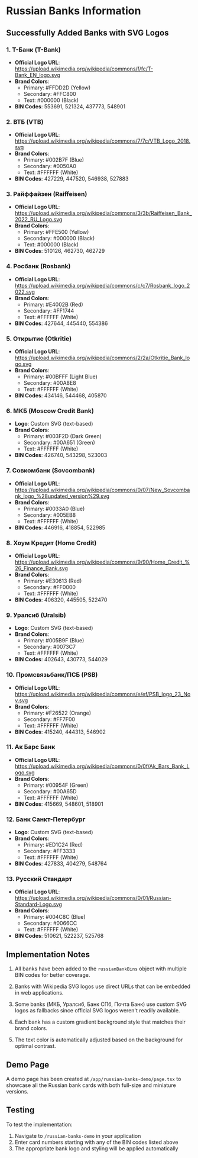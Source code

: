 # Russian Banks Information

## Successfully Added Banks with SVG Logos

### 1. Т-Банк (T-Bank)
- **Official Logo URL**: https://upload.wikimedia.org/wikipedia/commons/f/fc/T-Bank_EN_logo.svg
- **Brand Colors**: 
  - Primary: #FFDD2D (Yellow)
  - Secondary: #FFC800
  - Text: #000000 (Black)
- **BIN Codes**: 553691, 521324, 437773, 548901

### 2. ВТБ (VTB)
- **Official Logo URL**: https://upload.wikimedia.org/wikipedia/commons/7/7c/VTB_Logo_2018.svg
- **Brand Colors**:
  - Primary: #002B7F (Blue)
  - Secondary: #0050A0
  - Text: #FFFFFF (White)
- **BIN Codes**: 427229, 447520, 546938, 527883

### 3. Райффайзен (Raiffeisen)
- **Official Logo URL**: https://upload.wikimedia.org/wikipedia/commons/3/3b/Raiffeisen_Bank_2022_RU_Logo.svg
- **Brand Colors**:
  - Primary: #FFE500 (Yellow)
  - Secondary: #000000 (Black)
  - Text: #000000 (Black)
- **BIN Codes**: 510126, 462730, 462729

### 4. Росбанк (Rosbank)
- **Official Logo URL**: https://upload.wikimedia.org/wikipedia/commons/c/c7/Rosbank_logo_2022.svg
- **Brand Colors**:
  - Primary: #E4002B (Red)
  - Secondary: #FF1744
  - Text: #FFFFFF (White)
- **BIN Codes**: 427644, 445440, 554386

### 5. Открытие (Otkritie)
- **Official Logo URL**: https://upload.wikimedia.org/wikipedia/commons/2/2a/Otkritie_Bank_logo.svg
- **Brand Colors**:
  - Primary: #00BFFF (Light Blue)
  - Secondary: #00A8E8
  - Text: #FFFFFF (White)
- **BIN Codes**: 434146, 544468, 405870

### 6. МКБ (Moscow Credit Bank)
- **Logo**: Custom SVG (text-based)
- **Brand Colors**:
  - Primary: #003F2D (Dark Green)
  - Secondary: #00A651 (Green)
  - Text: #FFFFFF (White)
- **BIN Codes**: 426740, 543298, 523003

### 7. Совкомбанк (Sovcombank)
- **Official Logo URL**: https://upload.wikimedia.org/wikipedia/commons/0/07/New_Sovcombank_logo_%28updated_version%29.svg
- **Brand Colors**:
  - Primary: #0033A0 (Blue)
  - Secondary: #005EB8
  - Text: #FFFFFF (White)
- **BIN Codes**: 446916, 418854, 522985

### 8. Хоум Кредит (Home Credit)
- **Official Logo URL**: https://upload.wikimedia.org/wikipedia/commons/9/90/Home_Credit_%26_Finance_Bank.svg
- **Brand Colors**:
  - Primary: #E30613 (Red)
  - Secondary: #FF0000
  - Text: #FFFFFF (White)
- **BIN Codes**: 406320, 445505, 522470

### 9. Уралсиб (Uralsib)
- **Logo**: Custom SVG (text-based)
- **Brand Colors**:
  - Primary: #005B9F (Blue)
  - Secondary: #0073C7
  - Text: #FFFFFF (White)
- **BIN Codes**: 402643, 430773, 544029

### 10. Промсвязьбанк/ПСБ (PSB)
- **Official Logo URL**: https://upload.wikimedia.org/wikipedia/commons/e/ef/PSB_logo_23_Nov.svg
- **Brand Colors**:
  - Primary: #F26522 (Orange)
  - Secondary: #FF7F00
  - Text: #FFFFFF (White)
- **BIN Codes**: 415240, 444313, 546902

### 11. Ак Барс Банк
- **Official Logo URL**: https://upload.wikimedia.org/wikipedia/commons/0/0f/Ak_Bars_Bank_Logo.svg
- **Brand Colors**:
  - Primary: #00954F (Green)
  - Secondary: #00A65D
  - Text: #FFFFFF (White)
- **BIN Codes**: 415669, 548601, 518901

### 12. Банк Санкт-Петербург
- **Logo**: Custom SVG (text-based)
- **Brand Colors**:
  - Primary: #ED1C24 (Red)
  - Secondary: #FF3333
  - Text: #FFFFFF (White)
- **BIN Codes**: 427833, 404279, 548764

### 13. Русский Стандарт
- **Official Logo URL**: https://upload.wikimedia.org/wikipedia/commons/0/01/Russian-Standard-Logo.svg
- **Brand Colors**:
  - Primary: #004C8C (Blue)
  - Secondary: #0066CC
  - Text: #FFFFFF (White)
- **BIN Codes**: 510621, 522237, 525768

## Implementation Notes

1. All banks have been added to the `russianBankBins` object with multiple BIN codes for better coverage.

2. Banks with Wikipedia SVG logos use direct URLs that can be embedded in web applications.

3. Some banks (МКБ, Уралсиб, Банк СПб, Почта Банк) use custom SVG logos as fallbacks since official SVG logos weren't readily available.

4. Each bank has a custom gradient background style that matches their brand colors.

5. The text color is automatically adjusted based on the background for optimal contrast.

## Demo Page

A demo page has been created at `/app/russian-banks-demo/page.tsx` to showcase all the Russian bank cards with both full-size and miniature versions.

## Testing

To test the implementation:

1. Navigate to `/russian-banks-demo` in your application
2. Enter card numbers starting with any of the BIN codes listed above
3. The appropriate bank logo and styling will be applied automatically